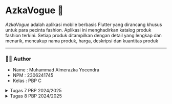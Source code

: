 # AzkaVogue 🎹
_AzkaVogue_ adalah aplikasi mobile berbasis Flutter yang dirancang khusus untuk para pecinta fashion. Aplikasi ini menghadirkan katalog produk fashion terkini. Setiap produk ditampilkan dengan detail yang lengkap dan menarik, mencakup nama produk, harga, deskripsi dan kuantitas produk

---

### 🧑🏻 Author
- Name   : Muhammad Almerazka Yocendra
- NPM    : 2306241745
- Kelas  : PBP C

<details>
<summary>Tugas 7 PBP 2024/2025</summary>

  ### 🫐 1. Jelaskan apa yang dimaksud dengan `stateless widget` dan `stateful widget`, dan jelaskan perbedaan dari keduanya!
  - **Stateless widget** adalah jenis widget yang tidak memiliki status internal yang bisa berubah setelah pertama kali dirender. Artinya, tampilan dan perilaku dari widget ini tetap konstan selama aplikasi berjalan, tanpa dipengaruhi oleh interaksi pengguna atau perubahan data. Karena, sifatnya yang statis, `stateless widget` sangat cocok digunakan untuk elemen yang hanya perlu ditampilkan satu kali dan tidak akan berubah. Contohnya seperti `Text`, `Icon`, `Image`, `Container`, yang tidak interaktif dan tidak memerlukan pembaruan tampilan.
  - **Stateful Widget** adalah jenis widget yang memiliki state atau keadaan yang dapat berubah seiring waktu. Karena status internalnya yang dapat berubah, widget ini biasanya digunakan untuk elemen yang dinamis, misalnya tombol yang bisa mengubah warna atau elemen UI yang responsif terhadap input pengguna. Widget ini dapat diperbaharui kapan saja jika statusnya berubah dengan `setState()`. Conthnya seperti `Checkbox`, `Slider`, `TextField`, dan lain-lain.

| **Aspek** | **Stateless Widget** | **Stateful Widget** |                                                      
|--------------|----------------------------------|----------------------------------|
| **State**  | Tidak memiliki status yang bisa berubah setelah dirender. | Memiliki status internal yang dapat berubah. |  
| **Penggunaan**   | Digunakan untuk elemen statis yang tidak berubah. | Digunakan untuk elemen yang harus merespons perubahan atau input. |
| **Performa**  | Lebih ringan karena tidak perlu melacak perubahan status. | Lebih kompleks karena melibatkan status yang perlu dilacak dan diperbarui. |
| **Rendering**  | Hanya dirender sekali, pada awalnya. | Dapat diperbarui kapan saja jika statusnya berubah dengan `setState()`. |

---
### 🥑 2. Sebutkan widget apa saja yang kamu gunakan pada proyek ini dan jelaskan fungsinya!
Widget sendiri adalah elemen dasar untuk membangun user interface dalam Flutter. Hampir setiap elemen UI di Flutter yang ada kayak tombol, teks, gambar, atau bahkan tata letak, dianggap sebagai widget. Widget bisa berupa elemen tampilan sederhana seperti Text atau Icon, atau bisa juga berupa elemen kompleks yang mengatur tata letak keseluruhan, seperti Column atau Row.

1. **MaterialApp** : Root widget aplikasi Flutter kita yang menyediakan konfigurasi tema, pengaturan routing, dan beberapa fitur lain. Dalam proyek kali ini, `MaterialApp` mengatur judul aplikasi dan tema dasar untuk keseluruhan tampilan aplikasi.
2. **Scaffold** : Menyediakan struktur halaman dasar dengan `AppBar` pada bagian atas aplikasi, `body` sebagai wadah konten, dan komponen dasar lainnya. Dalam aplikasi ini, `Scaffold` digunakan untuk membuat kerangka utama setiap halaman, termasuk halaman beranda dengan tombol-tombol interaktif.
3. **AppBar** : Merupakan bilah judul yang ditempatkan di bagian atas layar, biasanya digunakan untuk menampilkan judul halaman atau tombol navigasi. Pada aplikasi ini, `AppBar` digunakan untuk menampilkan judul aplikasi "Azka Vogue".
4. **Column** : Menyusun widget-widget dalam tata letak vertikal. Pada proyek ini, `Column` digunakan untuk menyusun komponen-komponen seperti _InfoCard_, teks welcoming, dan grid item produk secara berurutan dari atas ke bawah.
5. **Row** : Menyusun widget-widget dalam tata letak horizontal. Di aplikasi ini, `Row` digunakan untuk menampilkan kartu informasi `(InfoCard)` seperti _NPM_, _nama_, dan _kelas_ secara sejajar dalam satu baris
6. **GridView** : Membuat tampilan grid dengan sejumlah kolom dan baris yang ditentukan. `GridView.count` digunakan di sini untuk menampilkan tombol-tombol (seperti `Lihat Daftar Produk`, `Tambah Produk`, dan `Logout`) dalam grid tiga kolom.
7. **Card** : Memberikan tampilan kotak dengan bayangan untuk membungkus elemen UI, biasanya untuk menyusun informasi penting dalam bentuk kartu. `Card` di proyek ini digunakan untuk menampilkan informasi seperti NPM, nama, dan kelas.
8. **Text** : Menampilkan teks pada layar. Pada proyek ini, `Text` digunakan untuk judul halaman, label pada tombol, serta informasi statis lainnya seperti _Welcome to Azka Vogue_.
9. **Icon** : Menampilkan ikon yang dapat memberi pengguna indikasi visual. Di sini, `Icon` digunakan pada setiap tombol untuk memperjelas fungsi tombol, seperti ikon keranjang untuk `Lihat Daftar Produk`, tanda tambah untuk `Tambah Produk`, dan tanda exit untuk `logout`.
10. **ElevatedButton** : Membuat tombol dengan efek elevasi (timbul) yang dapat diklik. Dalam proyek ini, digunakan untuk membuat tiga tombol (Lihat Daftar Produk, Tambah Produk, dan Logout) yang dapat merespon interaksi pengguna.
11. **SnackBar** : Menampilkan pesan singkat sementara di bagian bawah layar untuk menginformasikan sesuatu kepada pengguna. Dalam proyek ini, Snackbar muncul saat tombol ditekan, memberikan notifikasi seperti `Kamu telah menekan tombol Lihat Daftar Produk`.
12. **SizedBox** : Menyediakan ruang kosong di antara widget. Dalam proyek ini, `SizedBox` digunakan untuk memberi jarak vertikal antara komponen, seperti antara teks sambutan dan grid item.
13. **Padding** : Menambahkan ruang di sekitar widget untuk tata letak yang lebih rapi dan enak dilihat. Digunakan untuk mengatur jarak di sekitar `GridView`, `Text`, dan `Card`
14. **Center** : Menempatkan widget di tengah layar. `Center` digunakan untuk membuat teks dan tombol berada di tengah halaman, meningkatkan keterbacaan dan estetika tampilan.
15. **InkWell** : Memberikan efek _ripple_ saat widget ditekan dan mengatur aksi ketika ditekan. Di proyek ini, `InkWell` membungkus `ItemCard` sehingga kartu produk bereaksi saat pengguna mengetuknya dan menampilkan pesan `SnackBar`.
    
Di proyek ini juga terdapat widget custom seperti `InfoCard`, `ItemHomepage`, dan `ItemCard`

---
### 🍌 3. Apa fungsi dari `setState()`?. Jelaskan variabel apa saja yang dapat terdampak dengan fungsi tersebut!
Fungsi `setState()` dalam Flutter digunakan `dalam Stateful Widget` untuk memberikan informasi bahwa terjadi nih perubahan pada status atau data widget, sehingga UI (User Interface)nya perlu diperbarui. Ketika `setState()` dipanggil, Flutter akan menjalankan ulang metode `build` dari widget tersebut, memungkinkannya menampilkan perubahan data pada layar. Dengan `setState()`, aplikasi dapat merespons secara dinamis terhadap aksi pengguna atau perubahan data.

Variabel yang terdampak dengan fungsi tersebut adalah variabel yang mengalami perubahan dan dideklarasikan dalam class State dari `StatefulWidget`. Contohnya ketika proyek `mental_health_tracker` pertama kali dibuat, terdapat variabel `counter`, yang mana variabel tersebut digunakan pada aplikasi dengan tombol yang menambah angka. Nah `setState()` disini dipanggil setiap kali `counter` berubah agar UI dapat menunjukkan angka terbaru. Contoh lain misalnya `String username = ''` dalam formulir akan dipebarui ketika user mengetik sesuatu atau `List<String> items = []` yang memungkinkan daftar produk diperbarui bila ada daftar item yang ditambah dan dihapus.

Dalam proyek ini, tidak ada variabel yang terdampak oleh fungsi tersebut karena semua widget bersifat _stateless_. Jika nanti ada fitur yang memerlukan perubahan tampilan berdasarkan data yang berubah, kita mungkin akan mempertimbangkan untuk menambahkan `StatefulWidget` agar dapat menggunakan `setState()` untuk memperbarui tampilan UI sesuai dengan perubahan data.

---
### 🍍 4. Jelaskan perbedaan antara `const` dengan `final`!
1. **final**
   - `final` digunakan untuk mendeklarasikan variabel yang nilainya hanya bisa diinisialisasi satu kali dan tidak bisa diubah setelah itu.
   - Nilai variabel `final` dapat diinisialisasi saat `runtime` (saat aplikasi berjalan), dan nilainya diketahui setelah aplikasi berjalan.
   - `final` cocok untuk variabel yang tidak perlu konstan sejak kompilasi, tetapi harus tetap tidak berubah setelah diinisialisasi.
    ```dart
    final String npm = '2306241745'; // Nilai ini hanya bisa diinisialisasi sekali.
    final String name = 'Muhammad Almerazka Yocendra'; // Nama yang tidak berubah.
    final String className = 'PBP C'; // Kelas yang tetap selama aplikasi berjalan.
    ```
2. **const**
   - `const` digunakan untuk mendeklarasikan variabel yang nilai dan isinya benar-benar tetap sejak compile-time
   - `const` harus memiliki nilai yang diketahui sejak kompilasi dan tidak bisa diinisialisasi dengan nilai yang berubah saat runtime.
   - `const` biasanya digunakan untuk membuat objek atau nilai yang sifatnya konstan dan tidak perlu berubah, seperti angka, string, atau widget statis.
   ```dart
    // Menggunakan const untuk widget yang tidak berubah
    const Text(
      'Welcome to Azka Vogue',
      style: TextStyle(
        fontWeight: FontWeight.bold,
        fontSize: 18.0,
      ),
    )
    
    // Menggunakan const untuk item yang tidak berubah
    const List<ItemHomepage> items = [
      ItemHomepage("Lihat Daftar Produk", Icons.shopping_bag_rounded, Color(0xFF303030)),
      ItemHomepage("Tambah Produk", Icons.add, Color(0xFF424242)),
      ItemHomepage("Logout", Icons.logout, Color(0xFF616161)),
    ];
   ```
| **Aspek** | **final** | **const** |                                                      
|--------------|----------------------------------|----------------------------------|
| **Inisialisasi**  | Hanya dapat diinisialisasi sekali. | Harus diinisialisasi dengan nilai yang diketahui pada waktu kompilasi. |  
| **Waktu Inisialisasi**   | Dapat diinisialisasi pada runtime. | Harus diinisialisasi pada compile-time. |
| **Penggunaan dalam Widget**  | Dapat digunakan untuk status yang mungkin berubah. | Sering digunakan untuk widget yang tidak berubah setelah dibuat. |
| **Referensi Objek**  | Referensi objek dapat diubah, isi objek dapat dimodifikasi. | Referensi dan isi objek tidak dapat diubah. |
| **Contoh**  | `final String name = 'Muhammad';` | `const int age = 25;` |

---
### 🔰 Langkah Pengimplementasian 
1. **Membuat Flutter Project dengan nama **azka_vogue** untuk mobile**
   ```dart
   flutter create azka_vogue
   ```
   
2. **Masuk ke direktori Flutter Project**
   ```dart
    cd azka_vogue
   ```
   
3.  **Membuat file baru bernama `menu.dart` pada direktori `azka_vogue/lib`**
   - Pada langkah ini, di dalam direktori `azka_vogue/lib` akan berisi 2 file, `main.dart` yang berfungsi sebagai layout utama aplikasi, dan `menu.dart` yang digunakan untuk menyimpan dan mengelola data menu yang akan ditampilkan di halaman utama aplikasi. Disini, saya juga memindahkan class `MyHomePage` dan `_MyHomePageState` dari file `main.dart` ke `menu.dart`.
     
4. **Membuat Widget Sederhana pada Flutter**
   - Mengubah Tema Warna aplikasi
      ```dart
      colorScheme: ColorScheme.fromSwatch(
          primarySwatch: Colors.grey,
        ).copyWith(secondary: const Color(0xFF212121)),
      ```
   - Mengubah Sifat Widget Halaman Menu Menjadi Stateless
     - Hapus `const MyHomePage(title: 'Flutter Demo Home Page')` menjadi `MyHomePage();`
     -  Menghapus seluruh kelas `MyHomePage` dan `_MyHomePageState`, dan buat `MyHomePage` baru yang meng-_extend_ `Stateless Widget`
       ```dart
      class MyHomePage extends StatelessWidget {
        MyHomePage({super.key});
    
        @override
        Widget build(BuildContext context) {
          return Scaffold(
      
          );
        }
      }
      ```
   - Membuat class baru bernama `InfoCard` pada berkas `menu.dart` yang akan menampilkan informasi _NPM_, _nama_, dan _kelas_.
     - Deklarasikan tiga variabel tersebut pada class `MyHomePage` di `menu.dart`
      ```dart
       final String npm = '2306241745'; // NPM
       final String name = 'Muhammad Almerazka Yocendra'; // Nama
       final String className = 'PBP C'; // Kelas
      ```
     - Buat class nya 
     ```dart
      class InfoCard extends StatelessWidget {
      // Kartu informasi yang menampilkan title dan content.
    
      final String title;  // Judul kartu.
      final String content;  // Isi kartu.
    
      const InfoCard({super.key, required this.title, required this.content});
    
      @override
      Widget build(BuildContext context) {
        ...
      }
     ```
    
    - Membuat `Button Card` Sederhana dengan `Icon`
       - Membuat class baru bernama `ItemHomepage`
          ```dart
            class ItemHomepage {
              final String name;
              final IconData icon;
              final Color color;
          
              ItemHomepage(this.name, this.icon, this.color);
          }
          ```
      - Buat List `ItemHomepage` yang berisi tombol-tombol yang ingin ditambahkan
         ```dart
          final List<ItemHomepage> items = [
          ItemHomepage("Lihat Daftar Produk", Icons.shopping_bag_rounded, const Color(0xFF303030)),
          ItemHomepage("Tambah Produk", Icons.add, const Color(0xFF424242)),
          ItemHomepage("Logout", Icons.logout, const Color(0xFF616161)),
        ```
      - Buat class 'ItemCard' untuk menampilkan tombol
        ```dart
          class ItemCard extends StatelessWidget {
          // Menampilkan kartu dengan ikon dan nama.
        
          final ItemHomepage item; 
          
          const ItemCard(this.item, {super.key}); 
        
          @override
          Widget build(BuildContext context) {
  
          }
        ```
      - Menggunakan warna pada ItemCard
         ```dart
         ...
        @override
        Widget build(BuildContext context) {
          return Material(
            color: item.color,
            ...
          );
        }
        ```
      - Menampilkan Snackbar dengan Pesan "Kamu telah menekan tombol .." dengan logika `onTap`
         ```dart
         ...
        @override
        Widget build(BuildContext context) {
          return Material(
           child: InkWell(
            // Aksi ketika kartu ditekan.
            onTap: () {
              // Menampilkan pesan SnackBar saat kartu ditekan.
              ScaffoldMessenger.of(context)
                ..hideCurrentSnackBar()
                ..showSnackBar(
                  SnackBar(content: Text("Kamu telah menekan tombol ${item.name}!"))
                );
            },
          );
        }
        ```
      - Integrasikan `InfoCard` dan `ItemCard` untuk ditampilkan di `MyHomePage` dengan cara mengubah bagian `Widget build()`.
        
5. **Jalankan Aplikasi**
   ```dart
    flutter run
   ```
</details>
<details>
<summary>Tugas 8 PBP 2024/2025</summary>
  
### 🍎 1. Apa kegunaan `const` di Flutter? Jelaskan apa keuntungan ketika menggunakan `const` pada kode Flutter. Kapan sebaiknya kita menggunakan `const`, dan kapan sebaiknya tidak digunakan?
  Kata kunci `const` digunakan ketika kita membuat objek atau widget yang bersifat
  `immutable`dan dikompilasi pada waktu kompilasi. Artinya, objek atau widget yang diberi `const` tidak akan berubah selama aplikasi berjalan dan hanya dibuat sekali di memori.
  - **Keuntungan** :
    - Efisiensi Memori : Karena `const` hanya dibuat sekali di memori jadinya penggunaaan `const` dapat mengurangi jumlah objek yang dibuat dan dihapus, ini ngebantu banget buat menekan penggunaan memori
    - Peningkatan Performa : Dengan menggunakan `const`, Flutter dapat mengoptimalkan widget dan menghindari pembuatan ulang widget yang sama berulang kali. Hal ini sangat berguna karena bisa mempercepat rendering dan meminimalkan proses rebuild sehingga aplikasi bisa menjadi lebih efisien saat dijalankan.
      
  - **Kapan Menggunakannya?**
    - Gunakan `const` saat widget atau properti yang digunakan bersifat statis dan tidak berubah selama aplikasi berjalan, seperti teks, ikon, ukuran font, warna, padding, dan elemen yang tidak dipengaruhi oleh interaksi pengguna atau perubahan data.
   
  - **Kapan Tidak Menggunakan `const`?**
    - Hindari `const` pada elemen yang dinamis atau nilainya bisa berubah selama aplikasi berjalan, terutama pada `StatefulWidget` yang memerlukan pembaruan saat state berubah. Penggunaan `const` pada elemen dinamis bisa menyebabkan kegagalan atau error saat _rebuild_.

---
### 🍍 2.  Jelaskan dan bandingkan penggunaan `Column` dan `Row` pada Flutter. Berikan contoh implementasi dari masing-masing layout widget ini!
   - **Column** :
     Column adalah widget yang menata anak-anaknya secara vertikal (atas ke bawah). Biasanya cocok untuk menampilkan konten bertingkat seperti formulir atau daftar item
     ```dart
       child: Column(
            mainAxisAlignment: MainAxisAlignment.center, //mengatur posisi vertikal 
            crossAxisAlignment: CrossAxisAlignment.start, mengatur posisi horizontal 
            children: [
              Padding(
                padding: const EdgeInsets.all(8.0),
                child: TextFormField(
                  decoration: InputDecoration(
                    hintText: "Enter product name",
                    labelText: "Name",
                    border: OutlineInputBorder(
                      borderRadius: BorderRadius.circular(5.0),
                    ),
                  ),
                 ....
     ```
     - **Row** :
     Column adalah widget yang menata anak-anaknya secara horizontal (kiri ke kanan) Biasanya cocok untuk toolbar, menu, deretan ikon, tombol yang sejajar. atau menampilkan elemen dalam satu baris.
     ```dart
       Row(
              mainAxisAlignment: MainAxisAlignment.spaceEvenly, //Mengatur posisi di sepanjang sumbu utama (horizontal).
              crossAxisAlignment: CrossAxisAlignment.center, //Mengatur posisi anak-anak di sumbu silang (vertikal).
              children: [
                InfoCard(title: 'NPM', content: npm),
                InfoCard(title: 'Name', content: name),
                InfoCard(title: 'Class', content: className),
              ],
            ),
     ```
---
### 🍌 3.  Sebutkan apa saja elemen input yang kamu gunakan pada halaman form yang kamu buat pada tugas kali ini. Apakah terdapat elemen input Flutter lain yang tidak kamu gunakan pada tugas ini? Jelaskan!
Dalam tugas kali ini, elemen input yang saya gunakan :
- `TextFormField` digunakan untuk menerima input dari pengguna berupa teks.
  Terdapat beberapa `TextFormField` pada form ini, masing-masing untuk mengisi data seperti nama produk, harga produk, deskripsi produk, dan jumlah produk yang juga dilengkapi dengan atribut validator

Elemen input yang tidak saya gunakan, antara lain:
- `Checkbox`: Digunakan untuk memilih satu atau lebih opsi dalam bentuk kotak centang, ya/tidak.
- `Radio` : Digunakan untuk memilih satu opsi dari beberapa pilihan yang ada
- `Switch` : Digunakan untuk memilih antara dua keadaan
- `DropdownButton` : Digunakan untuk memilih satu nilai dari daftar pilihan yang tersedia.
- `DatePicker` dan `TimePicker` : Digunakan untuk memilih tanggal atau waktu.
- `Slider` : Digunakan untuk memilih nilai dalam rentang tertentu menggunakan penggeser, seperti volume atau tingkat pencahayaan.

---
### 🥑 4. Bagaimana cara kamu mengatur tema (theme) dalam aplikasi Flutter agar aplikasi yang dibuat konsisten? Apakah kamu mengimplementasikan tema pada aplikasi yang kamu buat?
Cara saya mengatur tema dalam aplikasi Flutter agar aplikasi tetap konsisten adalah dengan menggunakan `ThemeData` yang memungkinkan Anda untuk mendefinisikan pengaturan tema secara global untuk seluruh aplikasi. Tema ini bisa mencakup warna, gaya teks, ikon, dan banyak elemen UI lainnya yang konsisten di seluruh aplikasi.
  ```dart
    class MyApp extends StatelessWidget {
      const MyApp({super.key});
    
      // This widget is the root of your application.
      @override
      Widget build(BuildContext context) {
        return MaterialApp(
          title: 'Azka Vogue',
          theme: ThemeData(
            // Menentukan background color seluruh aplikasi
            scaffoldBackgroundColor: Colors.grey[100],
            // Menentukan skema warna (primary dan secondary)
            colorScheme: ColorScheme.fromSwatch(
              primarySwatch: Colors.grey, 
            ).copyWith(secondary: const Color(0xFF212121)),
            useMaterial3: true,
          ),
          home: MyHomePage(),
        );
      }
    }
  ```
Tema yang sudah ditentukan pada `MaterialApp` ini akan diterapkan secara global pada seluruh widget aplikasi, kecuali jika ada widget tertentu yang ingin memiliki tema berbeda. Penggunaan `Theme.of(context)` juga dapat mengakses tema yang sudah didefinisikan 
```dart
    ElevatedButton(
      onPressed: () {},
      style: ElevatedButton.styleFrom(
        primary: Theme.of(context).colorScheme.secondary, // Menggunakan warna sekunder dari tema
      ),
      child: const Text("Add Product"),
    )
```
---
### 🍇 5. Bagaimana cara kamu menangani navigasi dalam aplikasi dengan banyak halaman pada Flutter?
Dalam aplikasi Flutter, navigasi antar halaman (screens) dapat ditangani menggunakan beberapa pendekatan, tergantung pada kompleksitas aplikasi dan kebutuhan navigasi yang kita inginkan. Flutter sendiri menyediakan sistem `Navigator` yang memungkinkan peralihan antar halaman secara mudah. Kita dapat menggunakan `Navigator.push()` untuk membuka halaman baru (ditambahin gitu ke stack) dan `Navigator.pop()` untuk kembali ke halaman sebelumnya (menghapus halaman baru ke stack).

**Navigasi dari LeftDrawer (Drawer Menu)**
```dart
// Menavigasi ke halaman utama
ListTile(
  leading: const Icon(Icons.home_outlined),
  title: const Text('Homepage'),
  onTap: () {
    Navigator.pushReplacement( //menggantikan halaman yang aktif dengan halaman baru, menghapus halaman sebelumnya dari stack 
      context,
      MaterialPageRoute(
        builder: (context) => MyHomePage(),
      ),
    );
  },
),

// Menavigasi ke halaman 'Add Product'
ListTile(
  leading: const Icon(Icons.add),
  title: const Text('Add Product'),
  onTap: () {
    Navigator.push( //membuka halaman baru tanpa mengganti atau menghapus halaman sebelumnya
      context,
      MaterialPageRoute(
        builder: (context) => const ProductEntryFormPage(),
      ),
    );
  },
),
```

**Navigasi dari ItemCard**
```dart
 child: InkWell(
        // Aksi ketika kartu ditekan.
        onTap: () {
          // Menampilkan pesan SnackBar saat kartu ditekan.
          ScaffoldMessenger.of(context)
            ..hideCurrentSnackBar()
            ..showSnackBar(
              SnackBar(content: Text("You have pressed the button ${item.name}!"))
            );
          // Navigate ke route yang sesuai (tergantung jenis tombol)
          if (item.name == "Add Product") {
              Navigator.push(
              context,
              MaterialPageRoute(builder: (context) => const ProductEntryFormPage()),
            );
          }
        },
```

Untuk aplikasi dengan banyak bagian, penggunaan `Drawer` sendiri sangat membantu dalam mengelola navigasi antar halaman. `LeftDrawer` disini digunakan sebagai menu samping yang memungkinkan pengguna untuk berpindah antara halaman-halaman yang berbeda. Masing-masing `ListTile` mewakili item menu di `Drawer`, dan setiap itemnya dapat digunakan untuk menavigasi ke halaman yang berbeda.

</details>